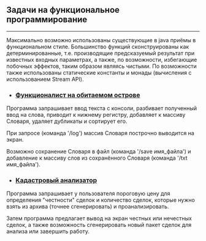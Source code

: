 ## Задачи на функциональное программирование
***
Максимально возможно использованы существующие в java приёмы
в функциональном стиле. Большинство функций сконструированы как детерминированные,
т.е. производящие предсказуемый результат при известных входных параметрах,
а также, по возможности, избегающие побочных эффектов, таким образом являясь чистыми.
По возможности также использованы статические константы и монады 
(вычисления с использованием Stream API).

* ### [Функционалист на обитаемом острове](./dictionary-generator/src/main/java)
Программа запрашивает ввод текста с консоли, разбивает полученный ввод на слова,
приводит к нижнему регистру, добавляет к массиву Словаря, удаляет дубликаты и сортирует его.

При запросе (команда '/log') массив Словаря построчно выводится на экран.

Возможно сохранение Словаря в файл (команда '/save имя_файла')
и добавление к массиву слов из сохранённого Словаря (команда '/txt имя_файла').

* ### [Кадастровый анализатор](./cadastral-assistant/src/main/java)
Программа запрашивает у пользователя пороговую цену для определения "честности" сделок
и количество сделок, которые нужно взять из архива (точнее сгенерировать)
и проанализировать.

Затем программа предлагает вывод на экран честных или нечестных сделок,
а также возможность сгенерировать новый пакет сделок для анализа или завершить работу.